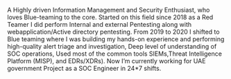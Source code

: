 A Highly driven Information Management and Security Enthusiast, who loves Blue-teaming to the core. Started on this field since 2018 as a Red Teamer I did perform Internal and external Pentesting along with webapplication/Active directory pentesting. From 2019 to 2020 I shifted to Blue teaming where I was building my hands-on experience and performing high-quality alert triage and investigation, Deep level of understanding of SOC operations, Used most of the common tools SIEMs,Threat Intelligence Platform (MISP), and EDRs/XDRs). Now I’m currently working for UAE government Project as a SOC Engineer in 24*7 shifts. 
